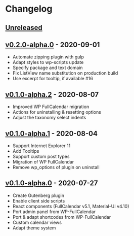 # Changelog

## [Unreleased]

## [v0.2.0-alpha.0] - 2020-09-01
- Automate zipping plugin with gulp
- Adapt styles to wp-scripts update
- Specify package and text domain
- Fix ListView name substitution on production build
- Use excerpt for tooltip, if available #16

## [v0.1.0-alpha.2] - 2020-08-07
- Improved WP FullCalendar migration
- Actions for uninstalling & resetting options
- Adjust the taxonomy select indents

## [v0.1.0-alpha.1] - 2020-08-04
- Support Internet Explorer 11
- Add Tooltips
- Support custom post types
- Migration of WP FullCalendar
- Remove wp_options of plugin on uninstall

## [v0.1.0-alpha.0] - 2020-07-27
- Create Gutenberg plugin
- Enable client side scripts
- React components (FullCalendar v5.1, Material-UI v4.10)
- Port admin panel from WP-FullCalendar
- Port & adapt shortcodes from WP-FullCalendar
- Custom calendar views
- Adapt theme system

[unreleased]: https://github.com/Oberhauser-Dev/gb-fullcalendar/compare/v0.2.0-alpha.0...HEAD
[v0.2.0-alpha.0]: https://github.com/Oberhauser-Dev/gb-fullcalendar/compare/v0.1.0-alpha.2...v0.2.0-alpha.0
[v0.1.0-alpha.2]: https://github.com/Oberhauser-Dev/gb-fullcalendar/compare/v0.1.0-alpha.1...v0.1.0-alpha.2
[v0.1.0-alpha.1]: https://github.com/Oberhauser-Dev/gb-fullcalendar/compare/v0.1.0-alpha.0...v0.1.0-alpha.1
[v0.1.0-alpha.0]: https://github.com/Oberhauser-Dev/gb-fullcalendar/releases/tag/v0.1.0-alpha.0
